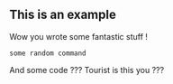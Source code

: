 ## This is an example
Wow you wrote some fantastic stuff ! 

```
some random command
```
And some code ??? Tourist is this you ???
